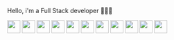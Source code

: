 Hello, i'm a Full Stack developer 👩🏻‍💻


<img src="https://upload.wikimedia.org/wikipedia/commons/6/6a/JavaScript-logo.png" height="30" />
<img src="https://upload.wikimedia.org/wikipedia/commons/6/61/HTML5_logo_and_wordmark.svg" height="30" />
<img src="https://upload.wikimedia.org/wikipedia/commons/d/d5/CSS3_logo_and_wordmark.svg" height="30" />
<img src="https://upload.wikimedia.org/wikipedia/commons/9/96/Sass_Logo_Color.svg" height="30" />
<img src="https://upload.wikimedia.org/wikipedia/commons/b/b2/Bootstrap_logo.svg" height="30" />
<img src="https://commons.wikimedia.org/wiki/File:Tailwind_CSS_Logo.svg" height="30" />
<img src="https://upload.wikimedia.org/wikipedia/commons/a/a7/React-icon.svg" height="30" />
<img src="https://upload.wikimedia.org/wikipedia/commons/2/27/PHP-logo.svg" height="30" />
<img src="https://upload.wikimedia.org/wikipedia/commons/6/60/Symfony2.svg" height="30" />
<img src="https://upload.wikimedia.org/wikipedia/fr/6/62/MySQL.svg" height="30" />
<img src="https://upload.wikimedia.org/wikipedia/commons/e/e0/Git-logo.svg" height="30" />







